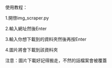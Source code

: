使用教程：

1.開啓img_scraper.py

2.輸入網址然後Enter

3.輸入你想下載到的資料夾然後再按Enter

4.圖片將會下載到該資料夾

注意：圖片下載好記得搬走，不然的話檔案會被覆蓋
